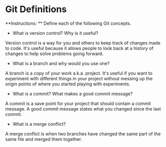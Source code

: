 # Git Definitions

**Instructions: ** Define each of the following Git concepts.

* What is version control?  Why is it useful?

Version control is a way for you and others to keep track of changes made to code. It's useful because it allows people to look back at a history of changes to help solve problems going forward.

* What is a branch and why would you use one?

A branch is a copy of your work a.k.a. project. It's useful if you want to experiment with different things in your project without messing up the origin points of where you started playing with experiments.

* What is a commit? What makes a good commit message?

A commit is a save point for your project that should contain a commit message. A good commit message states what you changed since the last commit.

* What is a merge conflict?

A merge conflict is when two branches have changed the same part of the same file and merged them together.
